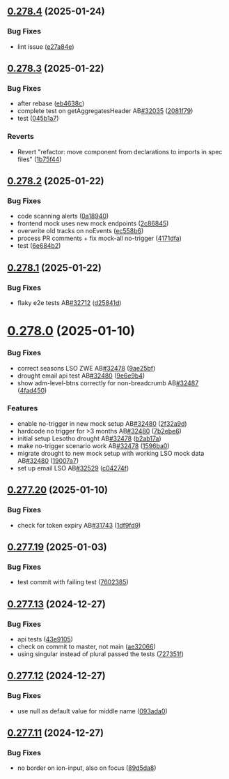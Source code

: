 ## [0.278.4](https://github.com/rodekruis/IBF-system/compare/v0.278.3...v0.278.4) (2025-01-24)


### Bug Fixes

* lint issue ([e27a84e](https://github.com/rodekruis/IBF-system/commit/e27a84e579b02f37244f08bda233114d2e7fce38))



## [0.278.3](https://github.com/rodekruis/IBF-system/compare/v0.278.2...v0.278.3) (2025-01-22)


### Bug Fixes

* after rebase ([eb4638c](https://github.com/rodekruis/IBF-system/commit/eb4638cc41dced31e1602e8d9b4e49c3b9beed14))
* complete test on getAggregatesHeader AB[#32035](https://github.com/rodekruis/IBF-system/issues/32035) ([2081f79](https://github.com/rodekruis/IBF-system/commit/2081f79480c4890e3edf998212e6a5ee4d5d32aa))
* test ([045b1a7](https://github.com/rodekruis/IBF-system/commit/045b1a74726ceabca074a467d689d24d065ef903))


### Reverts

* Revert "refactor: move component from declarations to imports in spec files" ([1b75f44](https://github.com/rodekruis/IBF-system/commit/1b75f44ac4d6cc3152a6ae22a2ac181900a194fd))



## [0.278.2](https://github.com/rodekruis/IBF-system/compare/v0.278.1...v0.278.2) (2025-01-22)


### Bug Fixes

* code scanning alerts ([0a18940](https://github.com/rodekruis/IBF-system/commit/0a18940b55d3d8cf5db501da20195dbcca8333ed))
* frontend mock uses new mock endpoints ([2c86845](https://github.com/rodekruis/IBF-system/commit/2c8684587c1d86854ea5dab88afed3cff41e821d))
* overwrite old tracks on noEvents ([ec558b6](https://github.com/rodekruis/IBF-system/commit/ec558b66916896b6f385575c65c129904c826f3c))
* process PR comments + fix mock-all no-trigger ([4171dfa](https://github.com/rodekruis/IBF-system/commit/4171dfa58826cd6d941bb25ec14b31c91eea8e3d))
* test ([6e684b2](https://github.com/rodekruis/IBF-system/commit/6e684b26d60f11b032ebf8311665e4319d0f80ee))



## [0.278.1](https://github.com/rodekruis/IBF-system/compare/v0.278.0...v0.278.1) (2025-01-22)


### Bug Fixes

* flaky e2e tests AB[#32712](https://github.com/rodekruis/IBF-system/issues/32712) ([d25841d](https://github.com/rodekruis/IBF-system/commit/d25841d1d28f1185b66edf9fd7cee9e2734a9448))



# [0.278.0](https://github.com/rodekruis/IBF-system/compare/v0.277.20...v0.278.0) (2025-01-10)


### Bug Fixes

* correct seasons LSO ZWE AB[#32478](https://github.com/rodekruis/IBF-system/issues/32478) ([9ae25bf](https://github.com/rodekruis/IBF-system/commit/9ae25bfa0d5243be01319f1d978c9bb726585f4e))
* drought email api test AB[#32480](https://github.com/rodekruis/IBF-system/issues/32480) ([9e6e9b4](https://github.com/rodekruis/IBF-system/commit/9e6e9b4a9d380cb0a8bc53175ace963bb60af1aa))
* show adm-level-btns correctly for non-breadcrumb AB[#32487](https://github.com/rodekruis/IBF-system/issues/32487) ([4fad450](https://github.com/rodekruis/IBF-system/commit/4fad450bb7d07c3af5e03fbfb75c465fd966f9a9))


### Features

* enable no-trigger in new mock setup AB[#32480](https://github.com/rodekruis/IBF-system/issues/32480) ([2f32a9d](https://github.com/rodekruis/IBF-system/commit/2f32a9d663e11c42328160dfc95e8936ff5e71ae))
* hardcode no trigger for >3 months AB[#32480](https://github.com/rodekruis/IBF-system/issues/32480) ([7b2ebe6](https://github.com/rodekruis/IBF-system/commit/7b2ebe653ce64dbce6d24d38a96729a1e4f37502))
* initial setup Lesotho drought AB[#32478](https://github.com/rodekruis/IBF-system/issues/32478) ([b2ab17a](https://github.com/rodekruis/IBF-system/commit/b2ab17a9dd70ef8eedcf2b4d80b593ed8f36122b))
* make no-trigger scenario work AB[#32478](https://github.com/rodekruis/IBF-system/issues/32478) ([1596ba0](https://github.com/rodekruis/IBF-system/commit/1596ba03627a9f29460b8b39f5069b51919efc39))
* migrate drought to new mock setup with working LSO mock data AB[#32480](https://github.com/rodekruis/IBF-system/issues/32480) ([19007a7](https://github.com/rodekruis/IBF-system/commit/19007a7c0d1bf4c2dbc4c67a41107df24b1be8d1))
* set up email LSO AB[#32529](https://github.com/rodekruis/IBF-system/issues/32529) ([c04274f](https://github.com/rodekruis/IBF-system/commit/c04274f91c2fae0e8b23ab594dc112a1f36b1a1a))



## [0.277.20](https://github.com/rodekruis/IBF-system/compare/v0.277.19...v0.277.20) (2025-01-10)


### Bug Fixes

* check for token expiry AB[#31743](https://github.com/rodekruis/IBF-system/issues/31743) ([1df9fd9](https://github.com/rodekruis/IBF-system/commit/1df9fd95685e8a2484a4d03987bc514131283278))



## [0.277.19](https://github.com/rodekruis/IBF-system/compare/v0.277.13...v0.277.19) (2025-01-03)


### Bug Fixes

* test commit with failing test ([7602385](https://github.com/rodekruis/IBF-system/commit/76023859d59048c0390276e4d00dded582a16b02))



## [0.277.13](https://github.com/rodekruis/IBF-system/compare/v0.277.12...v0.277.13) (2024-12-27)


### Bug Fixes

* api tests ([43e9105](https://github.com/rodekruis/IBF-system/commit/43e9105f1574d9c0703e7c48a2a7e01e98942bbe))
* check on commit to master, not main ([ae32066](https://github.com/rodekruis/IBF-system/commit/ae3206658e53b13da1ce75d468f1d4db2e9baff6))
* using singular instead of plural passed the tests ([727351f](https://github.com/rodekruis/IBF-system/commit/727351f808fc6d5449498291f0c33ff2958ab630))



## [0.277.12](https://github.com/rodekruis/IBF-system/compare/v0.277.11...v0.277.12) (2024-12-27)


### Bug Fixes

* use null as default value for middle name ([093ada0](https://github.com/rodekruis/IBF-system/commit/093ada00aa95c92c88db2f48c10e25f09a0dab97))



## [0.277.11](https://github.com/rodekruis/IBF-system/compare/v0.277.10...v0.277.11) (2024-12-27)


### Bug Fixes

* no border on ion-input, also on focus ([89d5da8](https://github.com/rodekruis/IBF-system/commit/89d5da86d4294ce2356cc0ee033b5a7614370272))



